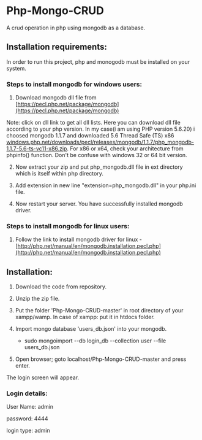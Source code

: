 # Php-Mongo-CRUD
A crud operation in php using mongodb as a database.


Installation requirements:
-------------------------
In order to run this project, php and monogodb must be installed on your system.

### Steps to install mongodb for windows users:
1. Download mongodb dll file from [https://pecl.php.net/package/mongodb](https://pecl.php.net/package/mongodb)

 Note: click on dll link to get all dll lists. Here you can download dll file according to your php version.
 In my case(i am using PHP version 5.6.20) i choosed mongodb 1.1.7 and downloaded 5.6 Thread Safe (TS) x86 [windows.php.net/downloads/pecl/releases/mongodb/1.1.7/php_mongodb-1.1.7-5.6-ts-vc11-x86.zip](windows.php.net/downloads/pecl/releases/mongodb/1.1.7/php_mongodb-1.1.7-5.6-ts-vc11-x86.zip). 
 For x86 or x64, check your architecture from phpinfo() function. Don't be confuse with windows 32 or 64 bit version. 
 
2. Now extract your zip and put php_mongodb.dll file in ext directory which is itself within php directory.

3. Add extension in new line "extension=php_mongodb.dll" in your php.ini file.

4. Now restart your server. You have successfully installed mongodb driver.

### Steps to install mongodb for linux users:

1. Follow the link to install mongodb driver for linux - [http://php.net/manual/en/mongodb.installation.pecl.php](http://php.net/manual/en/mongodb.installation.pecl.php)





Installation:
-------------
1. Download the code from repository. 

2. Unzip the zip file.

3. Put the folder 'Php-Mongo-CRUD-master' in root directory of your xampp/wamp. In case of xampp: put it in htdocs folder.

4. Import mongo database 'users_db.json' into your mongodb. 
   - sudo mongoimport --db login_db --collection user --file users_db.json
   
5. Open browser; goto localhost/Php-Mongo-CRUD-master and press enter.

The login screen will appear.

### Login details:
User Name: 	admin

password: 	4444

login type: admin
